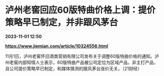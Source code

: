 # 泸州老窖回应60版特曲价格上调：提价策略早已制定，并非跟风茅台

**2023-11-01 12:50**

**https://www.jiemian.com/article/10324556.html**

11月1日，泸州老窖怀旧酒类营销有限公司发布关于调整60版特曲价格的通知。泸州老窖内部知情人士表示，60版特曲产品被公司定位为区域产品，非主打产品，且公司提价策略早已制定，和媒体猜测的跟风茅台涨价无关。（21财经）